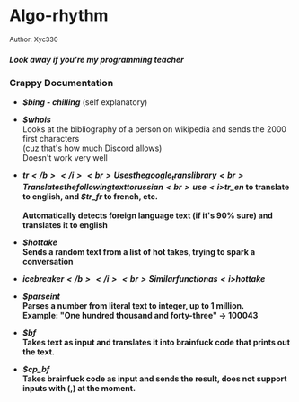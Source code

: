 <h1>Algo-rhythm</h1>
<sub>Author: Xyc330</sub>
<h5>Look away if you're my programming teacher</h5>

<h3> Crappy Documentation </h3>

- <b><i>$bing - chilling</i></b> (self explanatory)

- <b><i>$whois</b></i><br>
Looks at the bibliography of a person on wikipedia and sends the 2000 first characters
<br> (cuz that's how much Discord allows)
<br> Doesn't work very well
- <b><i>$tr</b></i><br>
Uses the google_trans library <br>
Translates the following text to russian<br>
use <i>$tr_en</i> to translate to english, and <i>$tr_fr</i> to french, etc.<br><br>
Automatically detects foreign language text (if it's 90% sure) and translates it to english 
- <b><i>$hottake</b></i><br>
Sends a random text from a list of hot takes, trying to spark a conversation
- <b><i>$icebreaker</b></i><br>
Similar function as <i>$hottake</i>
- <b><i>$parseint</b></i><br>
Parses a number from literal text to integer, up to 1 million.<br>
Example: "One hundred thousand and forty-three" -> 100043 <br>
- <b><i>$bf</b></i><br>
Takes text as input and translates it into brainfuck code that prints out the text.
- <b><i>$cp_bf</b></i><br>
Takes brainfuck code as input and sends the result, does not support inputs with (,) at the moment.